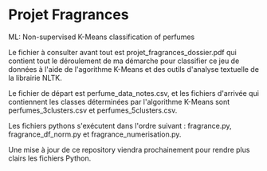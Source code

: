# Projet Fragrances
ML: Non-supervised K-Means classification of perfumes

Le fichier à consulter avant tout est projet_fragrances_dossier.pdf qui contient tout le déroulement de ma démarche pour classifier ce jeu de données à l'aide de l'agorithme K-Means et des outils d'analyse textuelle de la librairie NLTK.

Le fichier de départ est perfume_data_notes.csv, et les fichiers d'arrivée qui contiennent les classes déterminées par l'algorithme K-Means sont perfumes_3clusters.csv et perfumes_5clusters.csv.

Les fichiers pythons s'exécutent dans l'ordre suivant : fragrance.py, fragrance_df_norm.py et fragrance_numerisation.py.

Une mise à jour de ce repository viendra prochainement pour rendre plus clairs les fichiers Python.
